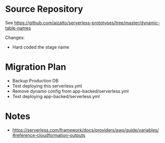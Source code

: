 

# Source Repository

See https://github.com/aizatto/serverless-prototypes/tree/master/dynamic-table-names

Changes:

- Hard coded the stage name

# Migration Plan

- Backup Production DB
- Test deploying this serverless.yml
- Remove dynamo config from app-backed/serverless.yml
- Test deploying app-backed/serverless.yml

# Notes

- https://serverless.com/framework/docs/providers/aws/guide/variables/#reference-cloudformation-outputs
